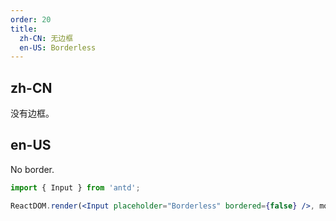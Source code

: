```yaml
---
order: 20
title:
  zh-CN: 无边框
  en-US: Borderless
---
```


## zh-CN

没有边框。

## en-US

No border.

```jsx
import { Input } from 'antd';

ReactDOM.render(<Input placeholder="Borderless" bordered={false} />, mountNode);
```
